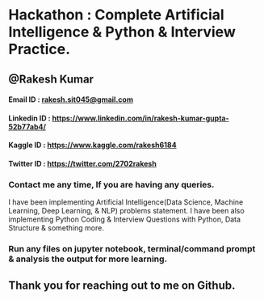 # Hackathon : Complete Artificial Intelligence & Python & Interview Practice.
## @Rakesh Kumar
#### Email ID : rakesh.sit045@gmail.com
#### Linkedin ID : https://www.linkedin.com/in/rakesh-kumar-gupta-52b77ab4/
#### Kaggle ID : https://www.kaggle.com/rakesh6184 
#### Twitter ID : https://twitter.com/2702rakesh

### Contact me any time, If you are having any queries.

I have been implementing Artificial Intelligence(Data Science, Machine Learning, Deep Learning, & NLP) problems statement.
I have been also implementing Python Coding & Interview Questions with Python, Data Structure & something more.

### Run any files on jupyter notebook, terminal/command prompt & analysis the output for more learning.


## Thank you for reaching out to me on Github. 

